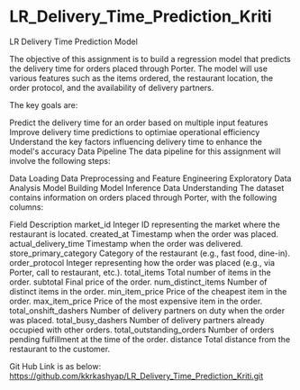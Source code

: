 # LR_Delivery_Time_Prediction_Kriti
LR Delivery Time Prediction Model

The objective of this assignment is to build a regression model that predicts the delivery time for orders placed through Porter. The model will use various features such as the items ordered, the restaurant location, the order protocol, and the availability of delivery partners.

The key goals are:

Predict the delivery time for an order based on multiple input features
Improve delivery time predictions to optimiae operational efficiency
Understand the key factors influencing delivery time to enhance the model's accuracy
Data Pipeline
The data pipeline for this assignment will involve the following steps:

Data Loading
Data Preprocessing and Feature Engineering
Exploratory Data Analysis
Model Building
Model Inference
Data Understanding
The dataset contains information on orders placed through Porter, with the following columns:

Field	Description
market_id	Integer ID representing the market where the restaurant is located.
created_at	Timestamp when the order was placed.
actual_delivery_time	Timestamp when the order was delivered.
store_primary_category	Category of the restaurant (e.g., fast food, dine-in).
order_protocol	Integer representing how the order was placed (e.g., via Porter, call to restaurant, etc.).
total_items	Total number of items in the order.
subtotal	Final price of the order.
num_distinct_items	Number of distinct items in the order.
min_item_price	Price of the cheapest item in the order.
max_item_price	Price of the most expensive item in the order.
total_onshift_dashers	Number of delivery partners on duty when the order was placed.
total_busy_dashers	Number of delivery partners already occupied with other orders.
total_outstanding_orders	Number of orders pending fulfillment at the time of the order.
distance	Total distance from the restaurant to the customer.

Git Hub Link is as below:
https://github.com/kkrkashyap/LR_Delivery_Time_Prediction_Kriti.git